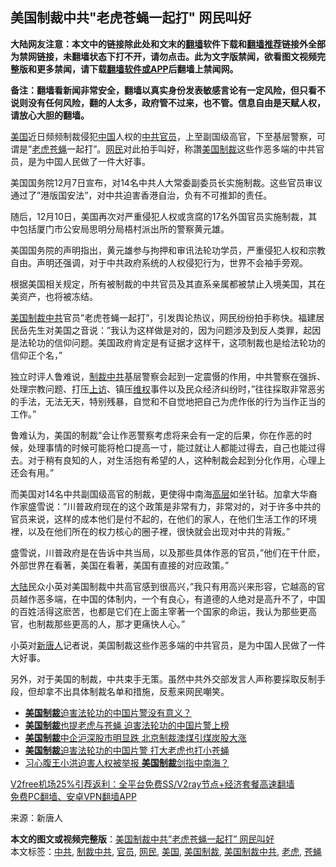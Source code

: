  <h2>美国制裁中共"老虎苍蝇一起打" 网民叫好</h2> <p class="notice"><b>大陆网友注意：本文中的链接除此处和文末的<a href="https://github.com/bannedbook/fanqiang" >翻墙</a>软件下载和<a href="https://github.com/killgcd/justmysocks/blob/master/README.md">翻墙推荐</a>链接外全部为禁网链接，未翻墙状态下打不开，请勿点击。此为文字版禁闻，欲看图文视频完整版和更多禁闻，请下载<a href="https://github.com/bannedbook/fanqiang">翻墙软件或APP</a>后翻墙上禁闻网。</p><p>备注：翻墙看新闻非常安全，翻墙以真实身份发表敏感言论有一定风险，但只看不说则没有任何风险，翻的人太多，政府管不过来，也不管。信息自由是天赋人权，请放心大胆的翻墙。</b></p>  <div class="entry"> <p id="conimg"><a href="https://www.bannedbook.org/bnews/tag/%e7%be%8e%e5%9b%bd/" class="st_tag internal_tag" rel="tag" title="标签 美国 下的日志">美国</a>近日频频制裁侵犯<span class='wp_keywordlink_affiliate'><a href="https://www.bannedbook.org/" title="中国" target="_blank">中国</a></span>人权的<a href="https://www.bannedbook.org/bnews/tag/%e4%b8%ad%e5%85%b1/" class="st_tag internal_tag" rel="tag" title="标签 中共 下的日志">中共</a><a href="https://www.bannedbook.org/bnews/tag/%E5%AE%98%E5%91%98/" class="st_tag internal_tag" rel="tag" title="标签 官员 下的日志">官员</a>，上至副国级高官，下至基层警察，可谓是&#8221;<a href="https://www.bannedbook.org/bnews/tag/%e8%80%81%e8%99%8e/" class="st_tag internal_tag" rel="tag" title="标签 老虎 下的日志">老虎</a><a href="https://www.bannedbook.org/bnews/tag/%e8%8b%8d%e8%9d%87/" class="st_tag internal_tag" rel="tag" title="标签 苍蝇 下的日志">苍蝇</a>一起打&#8221;。<a href="https://www.bannedbook.org/bnews/tag/%e7%bd%91%e6%b0%91/" class="st_tag internal_tag" rel="tag" title="标签 网民 下的日志">网民</a>对此拍手叫好，称讚<a href="https://www.bannedbook.org/bnews/tag/%E7%BE%8E%E5%9B%BD%E5%88%B6%E8%A3%81/" class="st_tag internal_tag" rel="tag" title="标签 美国制裁 下的日志">美国制裁</a>这些作恶多端的中共官员，是为中国人民做了一件大好事。</p> <p>美国国务院12月7日宣布，对14名中共人大常委副委员长实施制裁。这些官员审议通过了&#8221;港版国安法&#8221;，对中共迫害香港自治，负有不可推卸的责任。</p> <p>随后，12月10日，美国再次对严重侵犯人权或贪腐的17名外国官员实施制裁，其中包括厦门市公安局思明分局梧村派出所的警察黄元雄。</p> <p>美国国务院的声明指出，黄元雄参与拘押和审讯法轮功学员，严重侵犯人权和宗教自由。声明还强调，对于中共政府系统的人权侵犯行为，世界不会袖手旁观。</p>  <p>根据美国相关规定，所有被制裁的中共官员及其直系亲属都被禁止入境美国，其在美资产，也将被冻结。</p> <p><a href="https://www.bannedbook.org/bnews/tag/%E7%BE%8E%E5%9B%BD%E5%88%B6%E8%A3%81%E4%B8%AD%E5%85%B1/" class="st_tag internal_tag" rel="tag" title="标签 美国制裁中共 下的日志">美国制裁中共</a>官员&#8221;老虎苍蝇一起打&#8221;，引发舆论热议，网民纷纷拍手称快。福建居民岳先生对美国之音说：&#8221;我认为这样做是对的，因为问题涉及到反人类罪，起因是法轮功的信仰问题。美国政府肯定是有证据才这样干，这项制裁也是给法轮功的信仰正个名，&#8221;</p> <p>独立时评人鲁难说，<a href="https://www.bannedbook.org/bnews/tag/%E5%88%B6%E8%A3%81%E4%B8%AD%E5%85%B1/" class="st_tag internal_tag" rel="tag" title="标签 制裁中共 下的日志">制裁中共</a>基层警察会起到一定震慑的作用，中共警察在强拆、处理宗教问题、打压<span class='wp_keywordlink_affiliate'><a href="https://www.bannedbook.org/bnews/weiquan/" title="上访" target="_blank">上访</a></span>、镇压<span class='wp_keywordlink_affiliate'><a href="https://www.bannedbook.org/bnews/weiquan/" title="维权" target="_blank">维权</a></span>事件以及民众经济纠纷时，&#8221;往往採取非常恶劣的手法，无法无天，特别残暴，自觉和不自觉地把自己为虎作伥的行为当作正当的工作。&#8221;</p> <p>鲁难认为，美国的制裁&#8221;会让作恶警察考虑将来会有一定的后果，你在作恶的时候，处理事情的时候可能将枪口提高一寸，能过就让人都能过得去，自己也能过得去。对于稍有良知的人，对生活抱有希望的人，这种制裁会起到分化作用，心理上还会有用。&#8221;</p>  <p>而美国对14名中共副国级高官的制裁，更使得中南海<span class='wp_keywordlink_affiliate'><a href="https://www.bannedbook.org/bnews/ccpdope/" title="中共高层内幕" target="_blank">高层</a></span>如坐针毡。加拿大华裔作家盛雪说：&#8221;川普政府现在的这个政策是非常有力，非常对的，对于许多中共的官员来说，这样的成本他们是付不起的，在他们的家人，在他们生活工作的环境裡，以及在他们所在的权力核心的圈子裡，很快就会出现对中共的背叛。&#8221;</p> <p>盛雪说，川普政府是在告诉中共当局，以及那些具体作恶的官员，&#8221;他们在干什麽，外部世界在看著，美国在看著，美国有直接的对应政策。&#8221;</p> <p><span class='wp_keywordlink_affiliate'><a href="https://www.bannedbook.org/" title="大陆" target="_blank">大陆</a></span>民众小英对美国制裁中共高官感到很高兴，&#8221;我只有用高兴来形容，它越高的官员越作恶多端，在中国的体制内，一个有良心，有道德的人绝对是高升不了，中国的百姓活得这麽苦，也都是它们在上面主宰著一个国家的命运，我认为那些更高官，也制裁那些更高的人，那才更痛快人心。&#8221;</p> <p>小英对<span class='wp_keywordlink_affiliate'><a href="https://www.ntdtv.com/" title="新唐人">新唐人</a></span>记者说，美国制裁这些作恶多端的中共官员，是为中国人民做了一件大好事。</p>  <p>另外，对于美国的制裁，中共束手无策。虽然中共外交部发言人声称要採取反制手段，但却拿不出具体制裁名单和措施，反惹来网民嘲笑。</p> <p></p> <p></p> <ul class='op-related-articles' title='相关阅读'> <li><a href='https://www.bannedbook.org/bnews/comments/20201219/1451074.html' target='_blank'><b>美国制裁</b>迫害法轮功的中国片警没有意义？</a></li> <li><a href='https://www.bannedbook.org/bnews/worldnews/usa/20201218/1450538.html' target='_blank'><b>美国制裁</b>也提老虎与苍蝇 迫害法轮功的中国片警上榜</a></li> <li><a href='https://www.bannedbook.org/bnews/headline/20201218/1450462.html' target='_blank'><b>美国制裁</b>中企沪深股市明显跌 北京制裁澳煤引煤炭股大涨</a></li> <li><a href='https://www.bannedbook.org/bnews/headline/20201218/1450438.html' target='_blank'><b>美国制裁</b>迫害法轮功的中国片警 打大老虎也打小苍蝇</a></li> <li><a href='https://www.bannedbook.org/bnews/comments/20201218/1450165.html' target='_blank'>习心腹王小洪迫害人权被举报 <b>美国制裁</b>剑指中南海？</a></li> </ul> <p class="texttj"> <a href="https://www.bannedbook.org/forum23/topic22702.html" target="_blank">V2free机场25%引荐返利：全平台免费SS/V2ray节点+经济套餐高速翻墙</a><br/> <a href="https://github.com/bannedbook/fanqiang/wiki/%E7%A6%81%E9%97%BB%E7%BD%91%E5%AE%89%E5%8D%93%E7%BF%BB%E5%A2%99%E6%96%B0%E9%97%BBAPP" target="_blank">免费PC翻墙、安卓VPN翻墙APP</a></p><p> 来源：新唐人 </p> <a name='sharetosocial'></a>       <div><b>本文的图文或视频完整版</b>：<a href='https://www.bannedbook.org/bnews/cbnews/20201220/1451384.html'>美国制裁中共&#8221;老虎苍蝇一起打&#8221; 网民叫好</a></div>  </div><!--END ENTRY--> <div class="postfooter"> <div>本文标签：<a href="https://www.bannedbook.org/bnews/tag/%e4%b8%ad%e5%85%b1/" rel="tag">中共</a>, <a href="https://www.bannedbook.org/bnews/tag/%E5%88%B6%E8%A3%81%E4%B8%AD%E5%85%B1/" rel="tag">制裁中共</a>, <a href="https://www.bannedbook.org/bnews/tag/%E5%AE%98%E5%91%98/" rel="tag">官员</a>, <a href="https://www.bannedbook.org/bnews/tag/%e7%bd%91%e6%b0%91/" rel="tag">网民</a>, <a href="https://www.bannedbook.org/bnews/tag/%e7%be%8e%e5%9b%bd/" rel="tag">美国</a>, <a href="https://www.bannedbook.org/bnews/tag/%E7%BE%8E%E5%9B%BD%E5%88%B6%E8%A3%81/" rel="tag">美国制裁</a>, <a href="https://www.bannedbook.org/bnews/tag/%E7%BE%8E%E5%9B%BD%E5%88%B6%E8%A3%81%E4%B8%AD%E5%85%B1/" rel="tag">美国制裁中共</a>, <a href="https://www.bannedbook.org/bnews/tag/%e8%80%81%e8%99%8e/" rel="tag">老虎</a>, <a href="https://www.bannedbook.org/bnews/tag/%e8%8b%8d%e8%9d%87/" rel="tag">苍蝇</a></div>  </div><!--END POSTFOOTER--> 